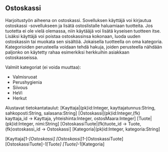 ## Ostoskassi 
 Harjoitustyön aiheena on ostoskassi. Sovelluksen käyttäjä voi kirjautua
ostoskassi -sovellukseen ja lisätä ostoslistalle haluamiaan tuotteita. Jos 
tuotetta ei ole vielä olemassa, niin käytääjä voi lisätä kyseisen tuotteen 
itse. Lisäksi käyttäjä voi poistaa ostoskassinsa kokonaan, luoda uuden 
ostoskassin tai muokata sen sisältöä.
Jokaisella tuotteella on oma kategoria. Kategorioiden perusteella voidaan 
tehdä hakuja, joiden perusteella nähdään paljonko on käytetty rahaa
esimerkiksi herkkuihin asiakkaan ostoskasseissa.

Valmiit kategoriat (ei voida muuttaa):
* Valmisruoat
* Perushygienia
* Siivous
* HeVi
* Herkut
 
Alustavat tietokantataulut:
[Kayttaja|(pk)id:Integer, kayttajatunnus:String, sahkoposti:String, salasana:String]
[Ostoskassi|(pk)id:Integer,(fk) kayttaja_id -> Kayttaja, yhteishinta:Integer, ostosMaara:Integer]
[Tuote|(pk)id:Integer, nimi:String]
[OstoskassiTuote|(fk)tuote_id -> Tuote, (fk)ostoskassi_id -> Ostoskassi]
[Kategoria|(pk)id:Integer, kategoria:String]

[Kayttaja]1-*[Ostoskassi]
[Ostoskassi]1-*[OstoskassiTuote]
[OstoskassiTuote]*-1[Tuote]
[Tuote]*-1[Kategoria]
